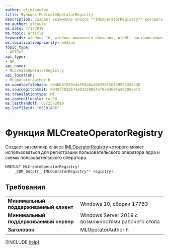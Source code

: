 ```yaml
---
author: eliotcowley
title: Функция MLCreateOperatorRegistry
description: Создает экземпляр класса **IMLOperatorRegistry** которого может использоваться для регистрации пользовательского оператора ядра и схемы пользовательского оператора.
ms.author: elcowle
ms.date: 4/1/2019
ms.topic: article
keywords: Windows 10, windows машинного обучения, WinML, настраиваемые операторы, MLCreateOperatorRegistry
ms.localizationpriority: medium
topic_type:
- APIRef
api_type:
- NA
api_name:
- MLCreateOperatorRegistry
api_location:
- MLOperatorAuthor.h
ms.openlocfilehash: a94b68f559e4a959a0a39b196f26f49923326c30
ms.sourcegitcommit: 6948f383d671a042290d4ef83e360fa43292eef2
ms.translationtype: MT
ms.contentlocale: ru-RU
ms.lasthandoff: 05/23/2019
ms.locfileid: "66181486"
---
```

# <a name="mlcreateoperatorregistry-function"></a>Функция MLCreateOperatorRegistry

Создает экземпляр класса [IMLOperatorRegistry](IMLOperatorRegistry.md) которого может использоваться для регистрации пользовательского оператора ядра и схемы пользовательского оператора.

```cpp
HRESULT MLCreateOperatorRegistry(
    _COM_Outptr_ IMLOperatorRegistry** registry)
```

## <a name="requirements"></a>Требования

| | |
|-|-|
| **Минимальный поддерживаемый клиент** | Windows 10, сборки 17763 |
| **Минимальный поддерживаемый сервер** | Windows Server 2019 с возможностями рабочего стола |
| **Заголовок** | MLOperatorAuthor.h |

[!INCLUDE [help](../../includes/get-help.md)]
